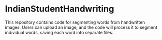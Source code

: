 # IndianStudentHandwriting
This repository contains code for segmenting words from handwritten images. Users can upload an image, and the code will process it to segment individual words, saving each word into separate files.
